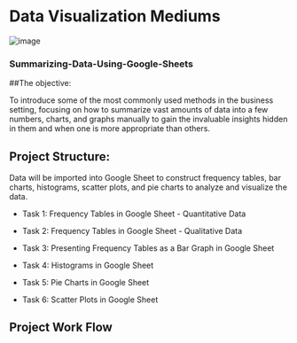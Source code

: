 # Data Visualization Mediums

![image](https://user-images.githubusercontent.com/70820754/129827395-1f301141-1e84-4f87-86df-32ecd924e9ed.png)

### Summarizing-Data-Using-Google-Sheets

##The objective:

To introduce some of the most commonly used methods in the business setting, focusing on how to summarize vast amounts of data into a few numbers, charts, and graphs manually to gain the invaluable insights hidden in them  and when one is more appropriate than others.

## Project Structure:
Data will be imported into Google Sheet to construct frequency tables, bar charts, histograms, scatter plots, and pie charts to analyze and visualize the data.

  * Task 1: Frequency Tables in Google Sheet - Quantitative Data
  
  * Task 2: Frequency Tables in Google Sheet - Qualitative Data
  
  * Task 3: Presenting Frequency Tables as a Bar Graph in Google Sheet
  
  * Task 4: Histograms in Google Sheet
  
  * Task 5: Pie Charts in Google Sheet
  
  * Task 6: Scatter Plots in Google Sheet

## Project Work Flow



